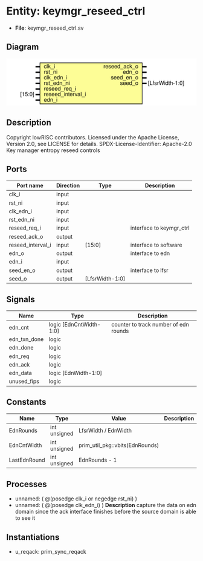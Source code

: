 # Entity: keymgr_reseed_ctrl

- **File**: keymgr_reseed_ctrl.sv
## Diagram

![Diagram](keymgr_reseed_ctrl.svg "Diagram")
## Description

Copyright lowRISC contributors.
 Licensed under the Apache License, Version 2.0, see LICENSE for details.
 SPDX-License-Identifier: Apache-2.0
 Key manager entropy reseed controls
 
## Ports

| Port name         | Direction | Type            | Description              |
| ----------------- | --------- | --------------- | ------------------------ |
| clk_i             | input     |                 |                          |
| rst_ni            | input     |                 |                          |
| clk_edn_i         | input     |                 |                          |
| rst_edn_ni        | input     |                 |                          |
| reseed_req_i      | input     |                 | interface to keymgr_ctrl |
| reseed_ack_o      | output    |                 |                          |
| reseed_interval_i | input     | [15:0]          | interface to software    |
| edn_o             | output    |                 | interface to edn         |
| edn_i             | input     |                 |                          |
| seed_en_o         | output    |                 | interface to lfsr        |
| seed_o            | output    | [LfsrWidth-1:0] |                          |
## Signals

| Name         | Type                    | Description                            |
| ------------ | ----------------------- | -------------------------------------- |
| edn_cnt      | logic [EdnCntWidth-1:0] | counter to track number of edn rounds  |
| edn_txn_done | logic                   |                                        |
| edn_done     | logic                   |                                        |
| edn_req      | logic                   |                                        |
| edn_ack      | logic                   |                                        |
| edn_data     | logic [EdnWidth-1:0]    |                                        |
| unused_fips  | logic                   |                                        |
## Constants

| Name         | Type         | Value                           | Description |
| ------------ | ------------ | ------------------------------- | ----------- |
| EdnRounds    | int unsigned | LfsrWidth / EdnWidth            |             |
| EdnCntWidth  | int unsigned | prim_util_pkg::vbits(EdnRounds) |             |
| LastEdnRound | int unsigned | EdnRounds - 1                   |             |
## Processes
- unnamed: ( @(posedge clk_i or negedge rst_ni) )
- unnamed: ( @(posedge clk_edn_i) )
**Description**
capture the data on edn domain since the ack interface
finishes before the source domain is able to see it

## Instantiations

- u_reqack: prim_sync_reqack

